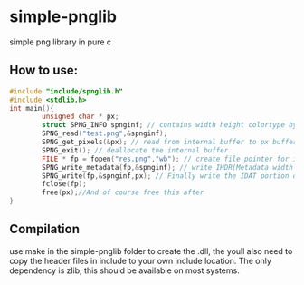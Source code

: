 # simple-pnglib
simple png library in pure c 


## How to use:
```c
#include "include/spnglib.h"
#include <stdlib.h>
int main(){
        unsigned char * px;
        struct SPNG_INFO spnginf; // contains width height colortype bytespp ...
        SPNG_read("test.png",&spnginf);
        SPNG_get_pixels(&px); // read from internal buffer to px buffer
        SPNG_exit(); // deallocate the internal buffer
        FILE * fp = fopen("res.png","wb"); // create file pointer for image
        SPNG_write_metadata(fp,&spnginf); // write IHDR(Metadata width height ...)  // THIS IS NEEDED TO MAKE THE IMAGE INTO A VALID PNG!!!!
        SPNG_write(fp,&spnginf,px); // Finally write the IDAT portion of the image, ie the pixels
        fclose(fp);
        free(px);//And of course free this after
}
```
## Compilation
use make in the simple-pnglib folder to create the .dll, the youll also need to copy the header files in include to your own include location.
The only dependency is zlib, this should be available on most systems.
